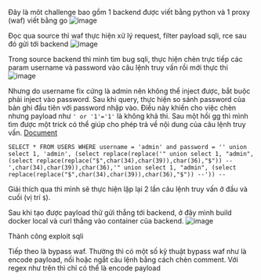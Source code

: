 Đây là môt challenge bao gồm 1 backend được viết bằng python và 1 proxy (waf) viết bằng go
![image](https://github.com/user-attachments/assets/ff5bde2d-b8dd-4fad-99b2-7b20a775b6d1)

Đọc qua source thì waf thực hiện xử lý request, filter payload sqli, rce sau đó gửi tới backend
![image](https://github.com/user-attachments/assets/41625d7a-21dc-4762-b2f0-8996468cfac5)

Trong source backend thì mình tìm bug sqli, thực hiện chèn trực tiếp các param username và password vào câu lệnh truy vấn rồi mới thực thi
![image](https://github.com/user-attachments/assets/0c279e41-a14b-4e3c-ae42-5c3698fb5a84)


Nhưng do username fix cứng là admin nên không thể inject được, bắt buộc phải inject vào password. Sau khi query, thực hiện so sánh password của bản ghi đầu tiên với password nhập vào. Điều này khiến cho việc chèn nhưng payload như `' or '1'='1'` là không khả thi. Sau một hồi gg thì mình tìm được một trick có thể giúp cho phép trả về nội dung của câu lệnh truy vấn. [Document](https://stackoverflow.com/questions/4006189/quine-self-producing-sql-query/4006209#4006209)

```
SELECT * FROM USERS WHERE username = 'admin' and password = '' union select 1, 'admin', (select replace(replace('" union select 1, "admin", (select replace(replace("$",char(34),char(39)),char(36),"$")) --',char(34),char(39)),char(36),'" union select 1, "admin", (select replace(replace("$",char(34),char(39)),char(36),"$")) --')) --
```
Giải thích qua  thì mình sẽ thực hiện lặp lại 2 lần câu lệnh truy vấn ở đầu và cuối (vị trí `$`).

Sau khi tạo được payload thử gửi thẳng tới backend, ở đây mình build docker local và curl thẳng vào container của backend. 
![image](https://github.com/user-attachments/assets/0d5b6928-f236-450c-9c93-571176675ef0)

Thành công exploit sqli

Tiếp theo là bypass waf. Thường thì có một số kỹ thuật bypass waf như là encode payload, nối hoặc ngắt câu lệnh bằng cách chèn comment. Với regex như trên thì chỉ có thể là encode payload



